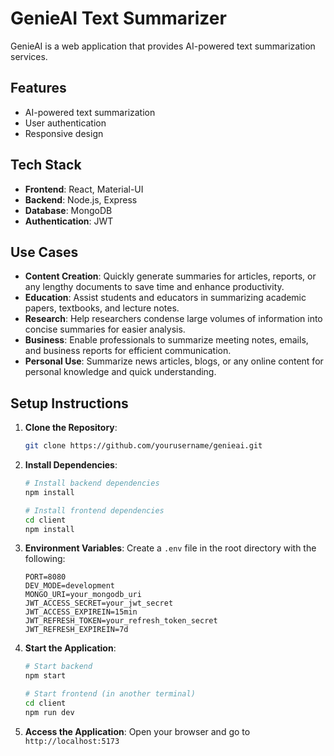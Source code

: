 # GenieAI Text Summarizer

GenieAI is a web application that provides AI-powered text summarization services.

## Features

- AI-powered text summarization
- User authentication
- Responsive design

## Tech Stack

- **Frontend**: React, Material-UI
- **Backend**: Node.js, Express
- **Database**: MongoDB
- **Authentication**: JWT

## Use Cases

- **Content Creation**: Quickly generate summaries for articles, reports, or any lengthy documents to save time and enhance productivity.
- **Education**: Assist students and educators in summarizing academic papers, textbooks, and lecture notes.
- **Research**: Help researchers condense large volumes of information into concise summaries for easier analysis.
- **Business**: Enable professionals to summarize meeting notes, emails, and business reports for efficient communication.
- **Personal Use**: Summarize news articles, blogs, or any online content for personal knowledge and quick understanding.

## Setup Instructions

1. **Clone the Repository**:
   ```bash
   git clone https://github.com/yourusername/genieai.git
   ```

2. **Install Dependencies**:
   ```bash
   # Install backend dependencies
   npm install

   # Install frontend dependencies
   cd client
   npm install
   ```

3. **Environment Variables**: Create a `.env` file in the root directory with the following:

   ```plaintext
   PORT=8080
   DEV_MODE=development
   MONGO_URI=your_mongodb_uri
   JWT_ACCESS_SECRET=your_jwt_secret
   JWT_ACCESS_EXPIREIN=15min
   JWT_REFRESH_TOKEN=your_refresh_token_secret
   JWT_REFRESH_EXPIREIN=7d
   ```

4. **Start the Application**:
   ```bash
   # Start backend
   npm start

   # Start frontend (in another terminal)
   cd client
   npm run dev
   ```

5. **Access the Application**: Open your browser and go to `http://localhost:5173`
